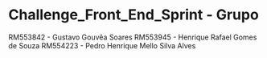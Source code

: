 # Challenge_Front_End_Sprint - Grupo
RM553842 - Gustavo Gouvêa Soares
RM553945 - Henrique Rafael Gomes de Souza
RM554223 - Pedro Henrique Mello Silva Alves

